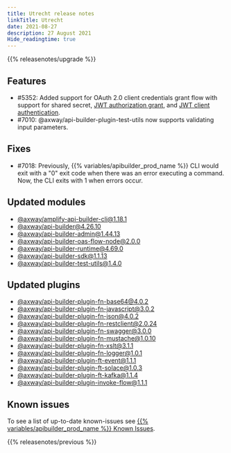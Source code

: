 ```yaml
---
title: Utrecht release notes
linkTitle: Utrecht
date: 2021-08-27
description: 27 August 2021
Hide_readingtime: true
---
```


{{% releasenotes/upgrade %}}

## Features

* #5352: Added support for OAuth 2.0 client credentials grant flow with support for shared secret, [JWT authorization grant](https://datatracker.ietf.org/doc/html/rfc7523#section-2.1), and [JWT client authentication](https://datatracker.ietf.org/doc/html/rfc7523#section-2.2).
* #7010: @axway/api-builder-plugin-test-utils now supports validating input parameters.

## Fixes

* #7018: Previously, {{% variables/apibuilder_prod_name %}} CLI would exit with a "0" exit code when there was an error executing a command. Now, the CLI exits with 1 when errors occur.

## Updated modules

* [@axway/amplify-api-builder-cli@1.18.1](https://www.npmjs.com/package/@axway/amplify-api-builder-cli/v/1.18.1)
* [@axway/api-builder@4.26.10](https://www.npmjs.com/package/@axway/api-builder/v/4.26.10)
* [@axway/api-builder-admin@1.44.13](https://www.npmjs.com/package/@axway/api-builder-admin/v/1.44.13)
* [@axway/api-builder-oas-flow-node@2.0.0](https://www.npmjs.com/package/@axway/api-builder-oas-flow-node/v/2.0.0)
* [@axway/api-builder-runtime@4.69.0](https://www.npmjs.com/package/@axway/api-builder-runtime/v/4.69.0)
* [@axway/api-builder-sdk@1.1.13](https://www.npmjs.com/package/@axway/api-builder-sdk/v/1.1.13)
* [@axway/api-builder-test-utils@1.4.0](https://www.npmjs.com/package/@axway/api-builder-test-utils/v/1.4.0)

## Updated plugins

* [@axway/api-builder-plugin-fn-base64@4.0.2](https://www.npmjs.com/package/@axway/api-builder-plugin-fn-base64/v/4.0.2)
* [@axway/api-builder-plugin-fn-javascript@3.0.2](https://www.npmjs.com/package/@axway/api-builder-plugin-fn-javascript/v/3.0.2)
* [@axway/api-builder-plugin-fn-json@4.0.2](https://www.npmjs.com/package/@axway/api-builder-plugin-fn-json/v/4.0.2)
* [@axway/api-builder-plugin-fn-restclient@2.0.24](https://www.npmjs.com/package/@axway/api-builder-plugin-fn-restclient/v/2.0.24)
* [@axway/api-builder-plugin-fn-swagger@3.0.0](https://www.npmjs.com/package/@axway/api-builder-plugin-fn-swagger/v/3.0.0)
* [@axway/api-builder-plugin-fn-mustache@1.0.10](https://www.npmjs.com/package/@axway/api-builder-plugin-fn-mustache/v/1.0.10)
* [@axway/api-builder-plugin-fn-xslt@3.1.1](https://www.npmjs.com/package/@axway/api-builder-plugin-fn-xslt/v/3.1.1)
* [@axway/api-builder-plugin-fn-logger@1.0.1](https://www.npmjs.com/package/@axway/api-builder-plugin-fn-logger/v/1.0.1)
* [@axway/api-builder-plugin-ft-event@1.1.1](https://www.npmjs.com/package/@axway/api-builder-plugin-ft-event/v/1.1.1)
* [@axway/api-builder-plugin-ft-solace@1.0.3](https://www.npmjs.com/package/@axway/api-builder-plugin-ft-solace/v/1.0.3)
* [@axway/api-builder-plugin-ft-kafka@1.1.4](https://www.npmjs.com/package/@axway/api-builder-plugin-ft-kafka/v/1.1.4)
* [@axway/api-builder-plugin-invoke-flow@1.1.1](https://www.npmjs.com/package/@axway/api-builder-plugin-invoke-flow/v/1.1.1)

## Known issues

To see a list of up-to-date known-issues see [{{% variables/apibuilder_prod_name %}} Known Issues](/docs/known_issues).

{{% releasenotes/previous %}}
